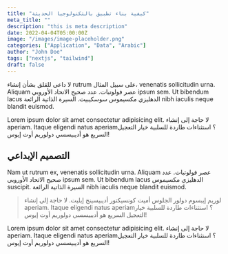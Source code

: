 ```yaml
---
title: "كيفية بناء تطبيق بالتكنولوجيا الحديثة"
meta_title: ""
description: "this is meta description"
date: 2022-04-04T05:00:00Z
image: "/images/image-placeholder.png"
categories: ["Application", "Data", "Arabic"]
author: "John Doe"
tags: ["nextjs", "tailwind"]
draft: false
---
```


لا داعي للقلق بشأن إنشاء rutrum على سبيل المثال، venenatis sollicitudin urna. Aliquam عصر فولوتبات. عدد صحيح الاتحاد الأوروبي ipsum sem. Ut bibendum lacus الدهليزي مكسيموس سوسكيبيت. السيرة الذاتية الرائعة nibh iaculis neque blandit euismod.

Lorem ipsum dolor sit amet consectetur adipisicing elit. لا حاجة إلى إنشاء aperiam. Itaque eligendi natus aperiam؟ استثناءات طاردة للسلبية خيار التعجيل السريع هو أديبيسسي دولوريم أوت إيوس!

## التصميم الإبداعي

Nam ut rutrum ex, venenatis sollicitudin urna. Aliquam عصر فولوتبات. عدد صحيح الاتحاد الأوروبي ipsum sem. Ut bibendum lacus الدهليزي مكسيموس suscipit. السيرة الذاتية الرائعة nibh iaculis neque blandit euismod.

> لوريم إيبسوم دولور الجلوس أميت كونسيكتور أديبيسينج إيليت. لا حاجة إلى إنشاء aperiam. Itaque eligendi natus aperiam؟ استثناءات طاردة للسلبية خيار التعجيل السريع هو أديبيسسي دولوريم أوت إيوس!

Lorem ipsum dolor sit amet consectetur adipisicing elit. لا حاجة إلى إنشاء aperiam. Itaque eligendi natus aperiam؟ استثناءات طاردة للسلبية خيار التعجيل السريع هو أديبيسسي دولوريم أوت إيوس!
